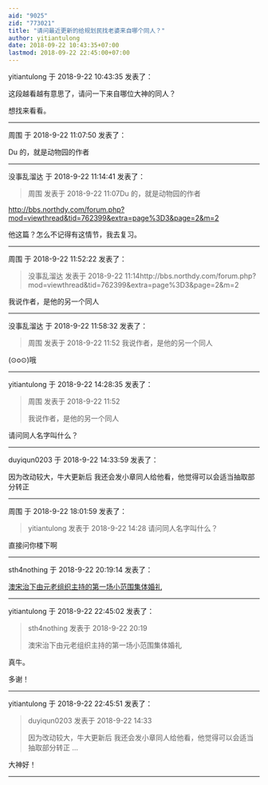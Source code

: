 ```yaml
---
aid: "9025"
zid: "773021"
title: "请问最近更新的给规划民找老婆来自哪个同人？"
author: yitiantulong
date: 2018-09-22 10:43:35+07:00
lastmod: 2018-09-22 22:45:00+07:00
---
```


yitiantulong 于 2018-9-22 10:43:35 发表了：

这段越看越有意思了，请问一下来自哪位大神的同人？

想找来看看。

---

周围 于 2018-9-22 11:07:50 发表了：

Du 的，就是动物园的作者

---

没事乱溜达 于 2018-9-22 11:14:41 发表了：

> 周围 发表于 2018-9-22 11:07Du 的，就是动物园的作者

http://bbs.northdy.com/forum.php?mod=viewthread&tid=762399&extra=page%3D3&page=2&m=2

他这篇？怎么不记得有这情节，我去复习。

---

周围 于 2018-9-22 11:52:22 发表了：

> 没事乱溜达 发表于 2018-9-22 11:14http://bbs.northdy.com/forum.php?mod=viewthread&tid=762399&extra=page%3D3&page=2&m=2

我说作者，是他的另一个同人

---

没事乱溜达 于 2018-9-22 11:58:32 发表了：

> 周围 发表于 2018-9-22 11:52 我说作者，是他的另一个同人

(⊙o⊙)哦

---

yitiantulong 于 2018-9-22 14:28:35 发表了：

> 周围 发表于 2018-9-22 11:52
>
> 我说作者，是他的另一个同人

请问同人名字叫什么？

---

duyiqun0203 于 2018-9-22 14:33:59 发表了：

因为改动较大，牛大更新后 我还会发小章同人给他看，他觉得可以会适当抽取部分转正

---

周围 于 2018-9-22 18:01:59 发表了：

> yitiantulong 发表于 2018-9-22 14:28 请问同人名字叫什么？

直接问你楼下啊

---

sth4nothing 于 2018-9-22 20:19:14 发表了：

[澳宋治下由元老组织主持的第一场小范围集体婚礼](https://lgqm.huijiwiki.com/wiki/%E6%BE%B3%E5%AE%8B%E6%B2%BB%E4%B8%8B%E7%94%B1%E5%85%83%E8%80%81%E7%BB%84%E7%BB%87%E4%B8%BB%E6%8C%81%E7%9A%84%E7%AC%AC%E4%B8%80%E5%9C%BA%E5%B0%8F%E8%8C%83%E5%9B%B4%E9%9B%86%E4%BD%93%E5%A9%9A%E7%A4%BC)

---

yitiantulong 于 2018-9-22 22:45:02 发表了：

> sth4nothing 发表于 2018-9-22 20:19
>
> 澳宋治下由元老组织主持的第一场小范围集体婚礼

真牛。

多谢！

---

yitiantulong 于 2018-9-22 22:45:51 发表了：

> duyiqun0203 发表于 2018-9-22 14:33
>
> 因为改动较大，牛大更新后 我还会发小章同人给他看，他觉得可以会适当抽取部分转正 ...

大神好！

---
